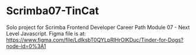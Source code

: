 # Scrimba07-TinCat
Solo project for Scrimba Frontend Developer Career Path Module 07 - Next Level Javascript.
Figma file is at: https://www.figma.com/file/LdlksbT0QYLpRlHrOlKDuc/Tinder-for-Dogs?node-id=0%3A1
